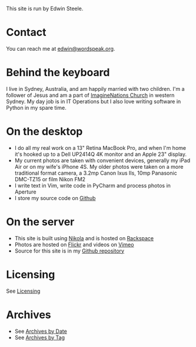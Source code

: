 <!--
.. title: About the author and the site
.. slug: about
.. date: 2013/01/12 16:29:40
.. spellcheck_exceptions: 
.. tags: 
.. link: 
.. description: 
-->


This site is run by Edwin Steele.

Contact
=======

You can reach me at <edwin@wordspeak.org>.

Behind the keyboard
===================

I live in Sydney, Australia, and am happily married with two children. I'm a follower of Jesus and am a part of [ImagineNations Church](http://www.imaginenationschurch.com) in western Sydney. My day job is in IT Operations but I also love writing software in Python in my spare time.

On the desktop
==============

-   I do all my real work on a 13" Retina MacBook Pro, and when I'm home it's hooked up to a Dell UP2414Q 4K monitor and an Apple 23" display.
-   My current photos are taken with convenient devices, generally my iPad Air or on my wife's iPhone 4S. My older photos were taken on a more traditional format camera, a 3.2mp Canon Ixus IIs, 10mp Panasonic DMC-TZ15 or film Nikon FM2
-   I write text in Vim, write code in PyCharm and process photos in Aperture
-   I store my source code on [Github](https://github.com/edwinsteele)

On the server
=============

-   This site is built using [Nikola](http://getnikola.com) and is hosted on [Rackspace](http://www.rackspace.com.au)
-   Photos are hosted on [Flickr](http://www.flickr.com/photos/edwin_steele/) and videos on [Vimeo](http://vimeo.com/edwinsteele/videos)
-   Source for this site is in my [Github repository](https://github.com/edwinsteele/wordspeak.org)

Licensing
=========

See [Licensing](/pages/licensing.html)

Archives
========

-   See [Archives by Date](/archive.html)
-   See [Archives by Tag](/categories/index.html)

